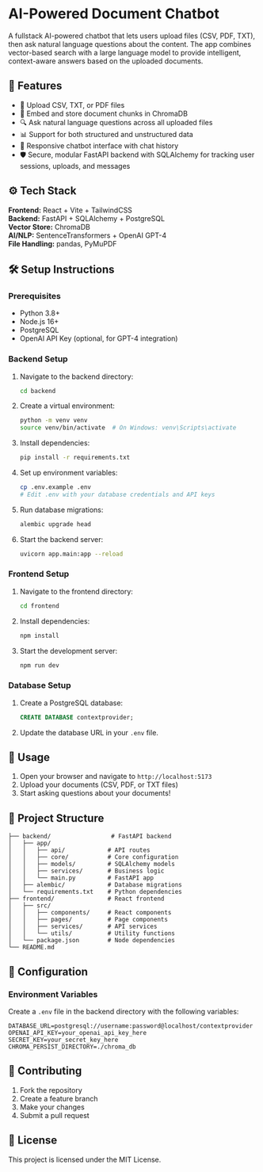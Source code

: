 # AI-Powered Document Chatbot

A fullstack AI-powered chatbot that lets users upload files (CSV, PDF, TXT), then ask natural language questions about the content. The app combines vector-based search with a large language model to provide intelligent, context-aware answers based on the uploaded documents.

## 🚀 Features

- 📁 Upload CSV, TXT, or PDF files
- 🧠 Embed and store document chunks in ChromaDB
- 🔍 Ask natural language questions across all uploaded files
- 📊 Support for both structured and unstructured data
- 💬 Responsive chatbot interface with chat history
- 🛡️ Secure, modular FastAPI backend with SQLAlchemy for tracking user sessions, uploads, and messages

## ⚙️ Tech Stack

**Frontend:** React + Vite + TailwindCSS  
**Backend:** FastAPI + SQLAlchemy + PostgreSQL  
**Vector Store:** ChromaDB  
**AI/NLP:** SentenceTransformers + OpenAI GPT-4  
**File Handling:** pandas, PyMuPDF  

## 🛠️ Setup Instructions

### Prerequisites

- Python 3.8+
- Node.js 16+
- PostgreSQL
- OpenAI API Key (optional, for GPT-4 integration)

### Backend Setup

1. Navigate to the backend directory:
   ```bash
   cd backend
   ```

2. Create a virtual environment:
   ```bash
   python -m venv venv
   source venv/bin/activate  # On Windows: venv\Scripts\activate
   ```

3. Install dependencies:
   ```bash
   pip install -r requirements.txt
   ```

4. Set up environment variables:
   ```bash
   cp .env.example .env
   # Edit .env with your database credentials and API keys
   ```

5. Run database migrations:
   ```bash
   alembic upgrade head
   ```

6. Start the backend server:
   ```bash
   uvicorn app.main:app --reload
   ```

### Frontend Setup

1. Navigate to the frontend directory:
   ```bash
   cd frontend
   ```

2. Install dependencies:
   ```bash
   npm install
   ```

3. Start the development server:
   ```bash
   npm run dev
   ```

### Database Setup

1. Create a PostgreSQL database:
   ```sql
   CREATE DATABASE contextprovider;
   ```

2. Update the database URL in your `.env` file.

## 🚀 Usage

1. Open your browser and navigate to `http://localhost:5173`
2. Upload your documents (CSV, PDF, or TXT files)
3. Start asking questions about your documents!

## 📁 Project Structure

```
├── backend/                 # FastAPI backend
│   ├── app/
│   │   ├── api/            # API routes
│   │   ├── core/           # Core configuration
│   │   ├── models/         # SQLAlchemy models
│   │   ├── services/       # Business logic
│   │   └── main.py         # FastAPI app
│   ├── alembic/            # Database migrations
│   └── requirements.txt    # Python dependencies
├── frontend/               # React frontend
│   ├── src/
│   │   ├── components/     # React components
│   │   ├── pages/          # Page components
│   │   ├── services/       # API services
│   │   └── utils/          # Utility functions
│   └── package.json        # Node dependencies
└── README.md
```

## 🔧 Configuration

### Environment Variables

Create a `.env` file in the backend directory with the following variables:

```env
DATABASE_URL=postgresql://username:password@localhost/contextprovider
OPENAI_API_KEY=your_openai_api_key_here
SECRET_KEY=your_secret_key_here
CHROMA_PERSIST_DIRECTORY=./chroma_db
```

## 🤝 Contributing

1. Fork the repository
2. Create a feature branch
3. Make your changes
4. Submit a pull request

## 📄 License

This project is licensed under the MIT License. 